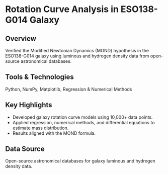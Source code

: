 # Rotation Curve Analysis in ESO138-G014 Galaxy

## Overview
Verified the Modified Newtonian Dynamics (MOND) hypothesis in the ESO138-G014 galaxy using luminous and hydrogen density data from open-source astronomical databases.

## Tools & Technologies
Python, NumPy, Matplotlib, Regression & Numerical Methods

## Key Highlights
- Developed galaxy rotation curve models using 10,000+ data points.
- Applied regression, numerical methods, and differential equations to estimate mass distribution.
- Results aligned with the MOND formula.

## Data Source
Open-source astronomical databases for galaxy luminous and hydrogen density data.
